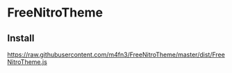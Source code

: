# FreeNitroTheme

## Install
https://raw.githubusercontent.com/m4fn3/FreeNitroTheme/master/dist/FreeNitroTheme.js